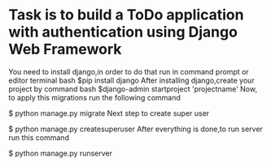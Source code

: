 # Task is to build a ToDo application with authentication using Django Web Framework 

You need to install django,in order to do that run in command prompt or editor terminal bash $pip install django After installing django,create your project by command bash $django-admin startproject 'projectname' Now, to apply this migrations run the following command

$ python manage.py migrate
Next step to create super user

$ python manage.py createsuperuser
After everything is done,to run server run this command

$ python manage.py runserver
